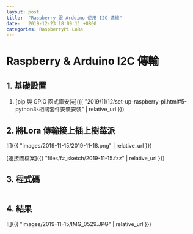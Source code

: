 ```yaml
---
layout: post
title:  "Raspberry 跟 Arduino 使用 I2C 連線"
date:   2019-12-23 18:09:11 +0800
categories: RaspberryPi LoRa
---
```


# Raspberry & Arduino I2C 傳輸

## 1. 基礎設置
1. [pip 與 GPIO 函式庫安裝]({{ "2019/11/12/set-up-raspberry-pi.html#5-python3-相關套件安裝安裝" | relative_url }})

## 2. 將Lora 傳輸接上插上樹莓派

![]({{ "images/2019-11-15/2019-11-18.png" | relative_url }})   

[連接圖檔案]({{ "files/fz_sketch/2019-11-15.fzz" | relative_url }})   
<!--[元件位置]({{ "files/fz_part/.fzpz" | relative_url }})-->

## 3. 程式碼
```python

```

## 4. 結果

![]({{ "images/2019-11-15/IMG_0529.JPG" | relative_url }})   
